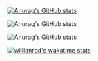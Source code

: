 [![Anurag's GitHub stats](https://github-readme-stats.vercel.app/api?username=HANJIYEONN)](https://github.com/HANJIYEONN/github-readme-stats)

![Anurag's GitHub stats](https://github-readme-stats.vercel.app/api?username=anuraghazra&show_icons=true)

![Anurag's GitHub stats](https://github-readme-stats.vercel.app/api?username=anuraghazra&show_icons=true&theme=tokyonight)

[![willianrod's wakatime stats](https://github-readme-stats.vercel.app/api/wakatime?username=HANJIYEONN)](https://github.com/HANJIYEONN/github-readme-stats)
